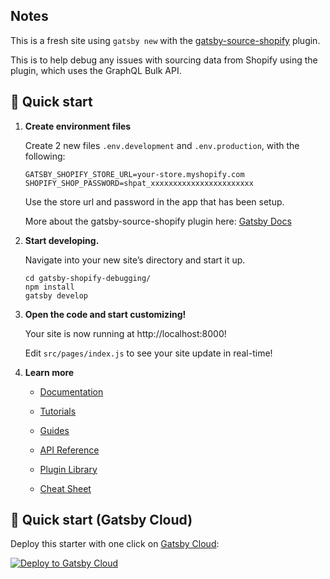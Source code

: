 ## Notes

This is a fresh site using `gatsby new` with the [gatsby-source-shopify](https://github.com/gatsbyjs/gatsby/tree/master/packages/gatsby-source-shopify#readme) plugin.

This is to help debug any issues with sourcing data from Shopify using the plugin, which uses the GraphQL Bulk API.


## 🚀 Quick start

1.  **Create environment files**

    Create 2 new files `.env.development` and `.env.production`, with the following:

    ```
    GATSBY_SHOPIFY_STORE_URL=your-store.myshopify.com
    SHOPIFY_SHOP_PASSWORD=shpat_xxxxxxxxxxxxxxxxxxxxxxx
    ```
    Use the store url and password in the app that has been setup.
    
    More about the gatsby-source-shopify plugin here: [Gatsby Docs](https://www.gatsbyjs.com/plugins/gatsby-source-shopify/)

2.  **Start developing.**

    Navigate into your new site’s directory and start it up.

    ```shell
    cd gatsby-shopify-debugging/
    npm install
    gatsby develop
    ```

3.  **Open the code and start customizing!**

    Your site is now running at http://localhost:8000!

    Edit `src/pages/index.js` to see your site update in real-time!

4.  **Learn more**

    - [Documentation](https://www.gatsbyjs.com/docs/?utm_source=starter&utm_medium=readme&utm_campaign=minimal-starter)

    - [Tutorials](https://www.gatsbyjs.com/tutorial/?utm_source=starter&utm_medium=readme&utm_campaign=minimal-starter)

    - [Guides](https://www.gatsbyjs.com/tutorial/?utm_source=starter&utm_medium=readme&utm_campaign=minimal-starter)

    - [API Reference](https://www.gatsbyjs.com/docs/api-reference/?utm_source=starter&utm_medium=readme&utm_campaign=minimal-starter)

    - [Plugin Library](https://www.gatsbyjs.com/plugins?utm_source=starter&utm_medium=readme&utm_campaign=minimal-starter)

    - [Cheat Sheet](https://www.gatsbyjs.com/docs/cheat-sheet/?utm_source=starter&utm_medium=readme&utm_campaign=minimal-starter)

## 🚀 Quick start (Gatsby Cloud)

Deploy this starter with one click on [Gatsby Cloud](https://www.gatsbyjs.com/cloud/):

[<img src="https://www.gatsbyjs.com/deploynow.svg" alt="Deploy to Gatsby Cloud">](https://www.gatsbyjs.com/dashboard/deploynow?url=https://github.com/gatsbyjs/gatsby-starter-minimal)
